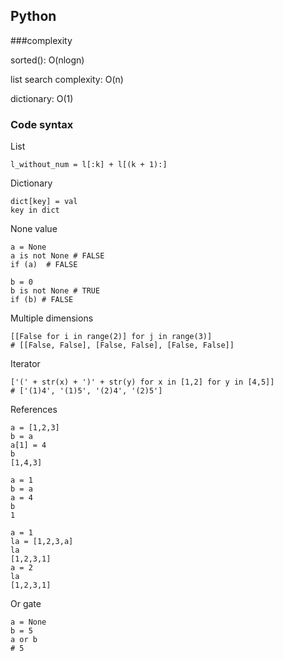 

## Python

###complexity

sorted(): O(nlogn)

list search complexity: O(n)

dictionary: O(1)


### Code syntax

List

```
l_without_num = l[:k] + l[(k + 1):]
```


Dictionary

```
dict[key] = val
key in dict
```

None value

```
a = None
a is not None # FALSE
if (a)  # FALSE

b = 0
b is not None # TRUE
if (b) # FALSE

```

Multiple dimensions

```
[[False for i in range(2)] for j in range(3)]
# [[False, False], [False, False], [False, False]]
```

Iterator

```
['(' + str(x) + ')' + str(y) for x in [1,2] for y in [4,5]]
# ['(1)4', '(1)5', '(2)4', '(2)5']
```

References

```
a = [1,2,3]
b = a
a[1] = 4
b
[1,4,3]

a = 1
b = a
a = 4
b
1

a = 1
la = [1,2,3,a]
la
[1,2,3,1]
a = 2
la
[1,2,3,1]
```


Or gate

```
a = None
b = 5
a or b
# 5
```


